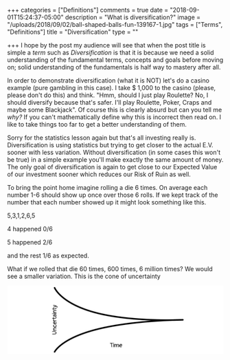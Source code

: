 +++
categories = ["Definitions"]
comments = true
date = "2018-09-01T15:24:37-05:00"
description = "What is diversification?"
image = "/uploads/2018/09/02/ball-shaped-balls-fun-139167-1.jpg"
tags = ["Terms", "Definitions"]
title = "Diversification"
type = ""

+++
I hope by the post my audience will see that when the post title is simple a _term_ such as _Diversification_ is that it is because we need a solid understanding of the fundamental terms, concepts and goals before moving on; solid understanding of the fundamentals is half way to mastery after all.

In order to demonstrate diversification (what it is NOT) let's do a casino example (pure gambling in this case). I take $ 1,000 to the casino (please, please don't do this) and think. "Hmm, should I just play Roulette? No, I should diversify because that's safer. I'll play Roulette, Poker, Craps and maybe some Blackjack". Of course this is clearly absurd but can you tell me _why?_ If you can't mathematically define why this is incorrect then read on.  I like to take things too far to get a better understanding of them.

Sorry for the statistics lesson again but that's all investing really is. Diversification is using statistics but trying to get closer to the actual E.V. sooner with less variation. Without diversification (in some cases this won't be true) in a simple example you'll make exactly the same amount of money. The only goal of diversification is again to get close to our Expected Value of our investment sooner which reduces our Risk of Ruin as well. 

To bring the point home imagine rolling a die 6 times. On average each number 1-6 should show up once over those 6 rolls. If we kept track of the number that each number showed up it might look something like this.

5,3,1,2,6,5

4 happened 0/6

5 happened 2/6

and the rest 1/6 as expected.

What if we rolled that die 60 times, 600 times, 6 million times? We would see a smaller variation. This is the cone of uncertainty

![](/uploads/2018/08/30/cone_of_uncertainty.jpg)